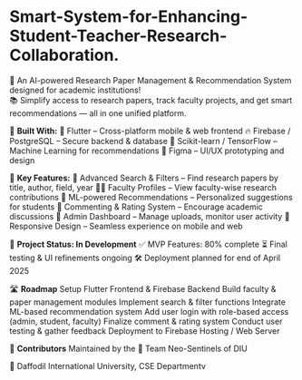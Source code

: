 # Smart-System-for-Enhancing-Student-Teacher-Research-Collaboration.

🚀 An AI-powered Research Paper Management & Recommendation System designed for academic institutions!  
📚 Simplify access to research papers, track faculty projects, and get smart recommendations — all in one unified platform.

🔧 **Built With:**
💙 Flutter – Cross-platform mobile & web frontend
🔥 Firebase / PostgreSQL – Secure backend & database
🧠 Scikit-learn / TensorFlow – Machine Learning for recommendations
🎨 Figma – UI/UX prototyping and design

🧩 **Key Features:**
🔎 Advanced Search & Filters – Find research papers by title, author, field, year
👨‍🏫 Faculty Profiles – View faculty-wise research contributions
🤖 ML-powered Recommendations – Personalized suggestions for students
💬 Commenting & Rating System – Encourage academic discussions
🧾 Admin Dashboard – Manage uploads, monitor user activity
📱 Responsive Design – Seamless experience on mobile and web

🚧 **Project Status: In Development**
✅ MVP Features: 80% complete
⏳ Final testing & UI refinements ongoing
🛠️ Deployment planned for end of April 2025

🛣️ **Roadmap**
 Setup Flutter Frontend & Firebase Backend
 Build faculty & paper management modules
 Implement search & filter functions
 Integrate ML-based recommendation system
 Add user login with role-based access (admin, student, faculty)
 Finalize comment & rating system
 Conduct user testing & gather feedback
 Deployment to Firebase Hosting / Web Server

🤝 **Contributors**
Maintained by the 🧠 Team Neo-Sentinels of DIU

📍 Daffodil International University, CSE Departmentv
